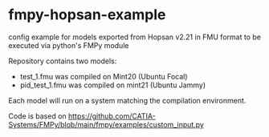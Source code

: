 # fmpy-hopsan-example
config example for models exported from Hopsan v2.21 in FMU format to be executed via python's FMPy module

Repository contains two models: 
- test_1.fmu was compiled on Mint20 (Ubuntu Focal)
- pid_test_1.fmu was compiled on mint21 (Ubuntu Jammy)

Each model will run on a system matching the compilation environment.

Code is based on https://github.com/CATIA-Systems/FMPy/blob/main/fmpy/examples/custom_input.py 
